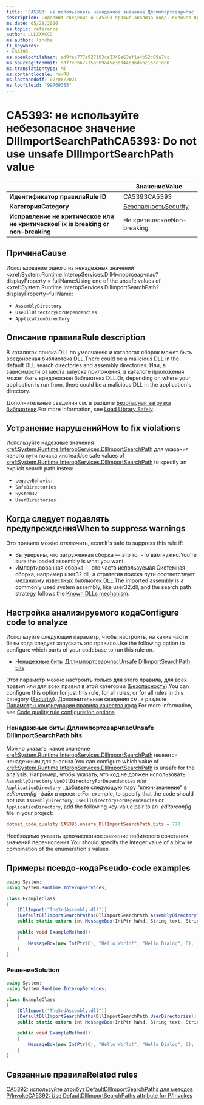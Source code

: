 ```yaml
---
title: 'CA5393: не использовать ненадежное значение Дллимпортсеарчпас (анализ кода)'
description: Содержит сведения о CA5393 правил анализа кода, включая причины, способы устранения нарушений и время их подавления.
ms.date: 05/28/2020
ms.topic: reference
author: LLLXXXCCC
ms.author: linche
f1_keywords:
- CA5393
ms.openlocfilehash: ed9fab777e927103ce2348e63ef1e4b52c69a7bc
ms.sourcegitcommit: ddf7edb67715a5b9a45e3dd44536dabc153c1de0
ms.translationtype: MT
ms.contentlocale: ru-RU
ms.lasthandoff: 02/06/2021
ms.locfileid: "99769355"
---
```

# <a name="ca5393-do-not-use-unsafe-dllimportsearchpath-value"></a><span data-ttu-id="27ba6-103">CA5393: не используйте небезопасное значение DllImportSearchPath</span><span class="sxs-lookup"><span data-stu-id="27ba6-103">CA5393: Do not use unsafe DllImportSearchPath value</span></span>

| | <span data-ttu-id="27ba6-104">Значение</span><span class="sxs-lookup"><span data-stu-id="27ba6-104">Value</span></span> |
|-|-|
| <span data-ttu-id="27ba6-105">**Идентификатор правила**</span><span class="sxs-lookup"><span data-stu-id="27ba6-105">**Rule ID**</span></span> |<span data-ttu-id="27ba6-106">CA5393</span><span class="sxs-lookup"><span data-stu-id="27ba6-106">CA5393</span></span>|
| <span data-ttu-id="27ba6-107">**Категория**</span><span class="sxs-lookup"><span data-stu-id="27ba6-107">**Category**</span></span> |[<span data-ttu-id="27ba6-108">Безопасность</span><span class="sxs-lookup"><span data-stu-id="27ba6-108">Security</span></span>](security-warnings.md)|
| <span data-ttu-id="27ba6-109">**Исправление не критическое или не критическое**</span><span class="sxs-lookup"><span data-stu-id="27ba6-109">**Fix is breaking or non-breaking**</span></span> |<span data-ttu-id="27ba6-110">Не критическое</span><span class="sxs-lookup"><span data-stu-id="27ba6-110">Non-breaking</span></span>|

## <a name="cause"></a><span data-ttu-id="27ba6-111">Причина</span><span class="sxs-lookup"><span data-stu-id="27ba6-111">Cause</span></span>

<span data-ttu-id="27ba6-112">Использование одного из ненадежных значений <xref:System.Runtime.InteropServices.DllИмпортсеарчпас? displayProperty = fullName:</span><span class="sxs-lookup"><span data-stu-id="27ba6-112">Using one of the unsafe values of <xref:System.Runtime.InteropServices.DllImportSearchPath?displayProperty=fullName:</span></span>

- `AssemblyDirectory`
- `UseDllDirectoryForDependencies`
- `ApplicationDirectory`

## <a name="rule-description"></a><span data-ttu-id="27ba6-113">Описание правила</span><span class="sxs-lookup"><span data-stu-id="27ba6-113">Rule description</span></span>

<span data-ttu-id="27ba6-114">В каталогах поиска DLL по умолчанию и каталогах сборок может быть вредоносная библиотека DLL.</span><span class="sxs-lookup"><span data-stu-id="27ba6-114">There could be a malicious DLL in the default DLL search directories and assembly directories.</span></span> <span data-ttu-id="27ba6-115">Или, в зависимости от места запуска приложения, в каталоге приложения может быть вредоносная библиотека DLL.</span><span class="sxs-lookup"><span data-stu-id="27ba6-115">Or, depending on where your application is run from, there could be a malicious DLL in the application's directory.</span></span>

<span data-ttu-id="27ba6-116">Дополнительные сведения см. в разделе [Безопасная загрузка библиотеки](https://msrc-blog.microsoft.com/2014/05/13/load-library-safely/).</span><span class="sxs-lookup"><span data-stu-id="27ba6-116">For more information, see [Load Library Safely](https://msrc-blog.microsoft.com/2014/05/13/load-library-safely/).</span></span>

## <a name="how-to-fix-violations"></a><span data-ttu-id="27ba6-117">Устранение нарушений</span><span class="sxs-lookup"><span data-stu-id="27ba6-117">How to fix violations</span></span>

<span data-ttu-id="27ba6-118">Используйте надежные значения <xref:System.Runtime.InteropServices.DllImportSearchPath> для указания явного пути поиска инстеа:</span><span class="sxs-lookup"><span data-stu-id="27ba6-118">Use safe values of <xref:System.Runtime.InteropServices.DllImportSearchPath> to specify an explicit search path instea:</span></span>

- `LegacyBehavior`
- `SafeDirectories`
- `System32`
- `UserDirectories`

## <a name="when-to-suppress-warnings"></a><span data-ttu-id="27ba6-119">Когда следует подавлять предупреждения</span><span class="sxs-lookup"><span data-stu-id="27ba6-119">When to suppress warnings</span></span>

<span data-ttu-id="27ba6-120">Это правило можно отключить, если:</span><span class="sxs-lookup"><span data-stu-id="27ba6-120">It's safe to suppress this rule if:</span></span>

- <span data-ttu-id="27ba6-121">Вы уверены, что загруженная сборка — это то, что вам нужно.</span><span class="sxs-lookup"><span data-stu-id="27ba6-121">You're sure the loaded assembly is what you want.</span></span>
- <span data-ttu-id="27ba6-122">Импортированная сборка — это часто используемая Системная сборка, например user32.dll, а стратегия поиска пути соответствует [механизму известных библиотек DLL](/archive/blogs/larryosterman/what-are-known-dlls-anyway).</span><span class="sxs-lookup"><span data-stu-id="27ba6-122">The imported assembly is a commonly used system assembly, like user32.dll, and the search path strategy follows the [Known DLLs mechanism](/archive/blogs/larryosterman/what-are-known-dlls-anyway).</span></span>

## <a name="configure-code-to-analyze"></a><span data-ttu-id="27ba6-123">Настройка анализируемого кода</span><span class="sxs-lookup"><span data-stu-id="27ba6-123">Configure code to analyze</span></span>

<span data-ttu-id="27ba6-124">Используйте следующий параметр, чтобы настроить, на какие части базы кода следует запускать это правило.</span><span class="sxs-lookup"><span data-stu-id="27ba6-124">Use the following option to configure which parts of your codebase to run this rule on.</span></span>

- [<span data-ttu-id="27ba6-125">Ненадежные биты Дллимпортсеарчпас</span><span class="sxs-lookup"><span data-stu-id="27ba6-125">Unsafe DllImportSearchPath bits</span></span>](#unsafe-dllimportsearchpath-bits)

<span data-ttu-id="27ba6-126">Этот параметр можно настроить только для этого правила, для всех правил или для всех правил в этой категории ([Безопасность](security-warnings.md)).</span><span class="sxs-lookup"><span data-stu-id="27ba6-126">You can configure this option for just this rule, for all rules, or for all rules in this category ([Security](security-warnings.md)).</span></span> <span data-ttu-id="27ba6-127">Дополнительные сведения см. в разделе [Параметры конфигурации правила качества кода](../code-quality-rule-options.md).</span><span class="sxs-lookup"><span data-stu-id="27ba6-127">For more information, see [Code quality rule configuration options](../code-quality-rule-options.md).</span></span>

### <a name="unsafe-dllimportsearchpath-bits"></a><span data-ttu-id="27ba6-128">Ненадежные биты Дллимпортсеарчпас</span><span class="sxs-lookup"><span data-stu-id="27ba6-128">Unsafe DllImportSearchPath bits</span></span>

<span data-ttu-id="27ba6-129">Можно указать, какое значение <xref:System.Runtime.InteropServices.DllImportSearchPath> является ненадежным для анализа.</span><span class="sxs-lookup"><span data-stu-id="27ba6-129">You can configure which value of <xref:System.Runtime.InteropServices.DllImportSearchPath> is unsafe for the analysis.</span></span> <span data-ttu-id="27ba6-130">Например, чтобы указать, что код не должен использовать `AssemblyDirectory` `UseDllDirectoryForDependencies` или `ApplicationDirectory` , добавьте следующую пару "ключ-значение" в *editorconfig* -файл в проекте:</span><span class="sxs-lookup"><span data-stu-id="27ba6-130">For example, to specify that the code should not use `AssemblyDirectory`, `UseDllDirectoryForDependencies` or `ApplicationDirectory`, add the following key-value pair to an *.editorconfig* file in your project:</span></span>

```ini
dotnet_code_quality.CA5393.unsafe_DllImportSearchPath_bits = 770
```

<span data-ttu-id="27ba6-131">Необходимо указать целочисленное значение побитового сочетания значений перечисления.</span><span class="sxs-lookup"><span data-stu-id="27ba6-131">You should specify the integer value of a bitwise combination of the enumeration's values.</span></span>

## <a name="pseudo-code-examples"></a><span data-ttu-id="27ba6-132">Примеры псевдо-кода</span><span class="sxs-lookup"><span data-stu-id="27ba6-132">Pseudo-code examples</span></span>

```csharp
using System;
using System.Runtime.InteropServices;

class ExampleClass
{
    [DllImport("The3rdAssembly.dll")]
    [DefaultDllImportSearchPaths(DllImportSearchPath.AssemblyDirectory)]
    public static extern int MessageBox(IntPtr hWnd, String text, String caption, uint type);

    public void ExampleMethod()
    {
        MessageBox(new IntPtr(0), "Hello World!", "Hello Dialog", 0);
    }
}
```

### <a name="solution"></a><span data-ttu-id="27ba6-133">Решение</span><span class="sxs-lookup"><span data-stu-id="27ba6-133">Solution</span></span>

```csharp
using System;
using System.Runtime.InteropServices;

class ExampleClass
{
    [DllImport("The3rdAssembly.dll")]
    [DefaultDllImportSearchPaths(DllImportSearchPath.UserDirectories)]
    public static extern int MessageBox(IntPtr hWnd, String text, String caption, uint type);

    public void ExampleMethod()
    {
        MessageBox(new IntPtr(0), "Hello World!", "Hello Dialog", 0);
    }
}
```

## <a name="related-rules"></a><span data-ttu-id="27ba6-134">Связанные правила</span><span class="sxs-lookup"><span data-stu-id="27ba6-134">Related rules</span></span>

[<span data-ttu-id="27ba6-135">CA5392: используйте атрибут DefaultDllImportSearchPaths для методов P/Invoke</span><span class="sxs-lookup"><span data-stu-id="27ba6-135">CA5392: Use DefaultDllImportSearchPaths attribute for P/Invokes</span></span>](ca5392.md)
